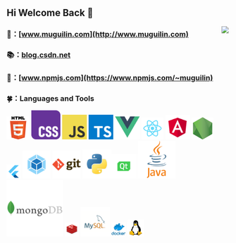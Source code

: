 ## Hi Welcome Back 👋

<img align="right" src="https://github-readme-stats.vercel.app/api?username=muguilin&show_icons=true&icon_color=ff01bd&text_color=718096&hide_title=true" />

### 🏡：[www.muguilin.com](http://www.muguilin.com)

###  📚：[blog.csdn.net](https://blog.csdn.net/muguli2008)

### 🚀：[www.npmjs.com](https://www.npmjs.com/~muguilin)

### 🍀：Languages and Tools

<img width="52" src="https://raw.githubusercontent.com/github/explore/80688e429a7d4ef2fca1e82350fe8e3517d3494d/topics/html/html.png">  <img width="66" src="https://raw.githubusercontent.com/github/explore/80688e429a7d4ef2fca1e82350fe8e3517d3494d/topics/css/css.png">   <img width="56" src="https://raw.githubusercontent.com/github/explore/80688e429a7d4ef2fca1e82350fe8e3517d3494d/topics/javascript/javascript.png">    <img width="56" src="https://raw.githubusercontent.com/github/explore/80688e429a7d4ef2fca1e82350fe8e3517d3494d/topics/typescript/typescript.png">    <img width="56" src="https://raw.githubusercontent.com/github/explore/80688e429a7d4ef2fca1e82350fe8e3517d3494d/topics/vue/vue.png">  <img width="50" src="https://raw.githubusercontent.com/github/explore/80688e429a7d4ef2fca1e82350fe8e3517d3494d/topics/react/react.png">   <img width="56" src="https://raw.githubusercontent.com/github/explore/80688e429a7d4ef2fca1e82350fe8e3517d3494d/topics/angular/angular.png">  <img width="50" src="https://raw.githubusercontent.com/github/explore/80688e429a7d4ef2fca1e82350fe8e3517d3494d/topics/nodejs/nodejs.png">     <img width="32" src="https://raw.githubusercontent.com/github/explore/80688e429a7d4ef2fca1e82350fe8e3517d3494d/topics/flutter/flutter.png">   <img width="64" src="https://raw.githubusercontent.com/github/explore/80688e429a7d4ef2fca1e82350fe8e3517d3494d/topics/webpack/webpack.png">   <img width="64" src="https://raw.githubusercontent.com/github/explore/80688e429a7d4ef2fca1e82350fe8e3517d3494d/topics/git/git.png">   <img width="66" src="https://raw.githubusercontent.com/github/explore/80688e429a7d4ef2fca1e82350fe8e3517d3494d/topics/python/python.png"><img width="56" src="https://raw.githubusercontent.com/github/explore/80688e429a7d4ef2fca1e82350fe8e3517d3494d/topics/qt/qt.png"> <img width="86" src="https://raw.githubusercontent.com/github/explore/80688e429a7d4ef2fca1e82350fe8e3517d3494d/topics/java/java.png"><img width="128" src="https://raw.githubusercontent.com/github/explore/80688e429a7d4ef2fca1e82350fe8e3517d3494d/topics/mongodb/mongodb.png">   <img width="32" src="https://raw.githubusercontent.com/github/explore/80688e429a7d4ef2fca1e82350fe8e3517d3494d/topics/redis/redis.png">   <img width="66" src="https://raw.githubusercontent.com/github/explore/80688e429a7d4ef2fca1e82350fe8e3517d3494d/topics/mysql/mysql.png">    <img width="32" src="https://raw.githubusercontent.com/github/explore/80688e429a7d4ef2fca1e82350fe8e3517d3494d/topics/docker/docker.png">   <img width="38" src="https://raw.githubusercontent.com/github/explore/80688e429a7d4ef2fca1e82350fe8e3517d3494d/topics/linux/linux.png">



<!-- 

**MuGuiLin/MuGuiLin** is a ✨ _special_ ✨ repository because its `README.md` (this file) appears on your GitHub profile.

Here are some ideas to get you started:

- 🔭 I’m currently working on ...

- 🌱 I’m currently learning ...

- 👯 I’m looking to collaborate on ...

- 🤔 I’m looking for help with ...

- 💬 Ask me about ...

- 📫 How to reach me: ...

- 😄 Pronouns: ...

- ⚡ Fun fact: ...

  -->





